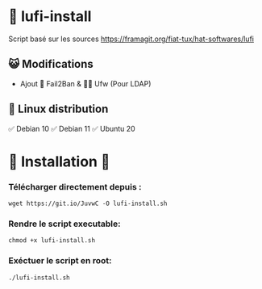 # 👒 lufi-install
Script basé sur les sources https://framagit.org/fiat-tux/hat-softwares/lufi

## 😺 Modifications
 - Ajout 🚫 Fail2Ban & 🧱🔥 Ufw (Pour LDAP)
 
 
## 🐧 Linux distribution 
✅ Debian 10  ✅ Debian 11  ✅ Ubuntu 20

#

# 🏁 Installation 🏁

### Télécharger directement depuis :

`wget https://git.io/JuvwC -O lufi-install.sh`

### Rendre le script executable:

`chmod +x lufi-install.sh`

### Exéctuer le script en root:

`./lufi-install.sh`

